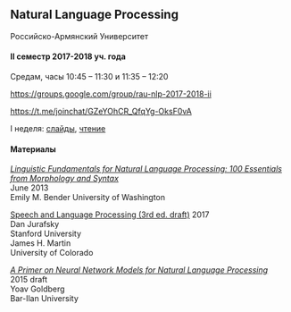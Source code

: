 
## Natural Language Processing
Российско-Армянский Университет


#### II семестр 2017-2018 уч. года

Средам, часы 10:45 – 11:30 и 11:35 – 12:20

<https://groups.google.com/group/rau-nlp-2017-2018-ii>

<https://t.me/joinchat/GZeYOhCR_QfqYg-OksF0vA>

I неделя: 
[слайды](https://docs.google.com/presentation/d/1HmLNAyfuXGqEEcEDDwXbz88StRuLv5ZgdTmWnGeolY4/edit?usp=sharing), 
[чтение](norvig.com/spell-correct.html)


#### Материалы

[*Linguistic Fundamentals for Natural Language Processing: 100 Essentials from Morphology and Syntax*](http://www.morganclaypool.com/doi/abs/10.2200/S00493ED1V01Y201303HLT020
)  
June 2013  
Emily M. Bender 
University of Washington  

[Speech and Language Processing (3rd ed. draft)](https://web.stanford.edu/~jurafsky/slp3/)
2017     
Dan Jurafsky  
Stanford University  
James H. Martin  
University of Colorado

[*A Primer on Neural Network Models for Natural Language Processing*](http://u.cs.biu.ac.il/~yogo/nnlp.pdf)  
2015 draft  
Yoav Goldberg  
Bar-Ilan University  


